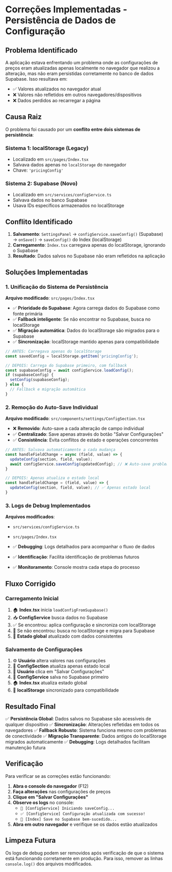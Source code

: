 # Correções Implementadas - Persistência de Dados de Configuração

## Problema Identificado

A aplicação estava enfrentando um problema onde as configurações de preços eram atualizadas apenas localmente no navegador que realizou a alteração, mas não eram persistidas corretamente no banco de dados Supabase. Isso resultava em:

- ✅ Valores atualizados no navegador atual
- ❌ Valores não refletidos em outros navegadores/dispositivos
- ❌ Dados perdidos ao recarregar a página

## Causa Raiz

O problema foi causado por um **conflito entre dois sistemas de persistência**:

### Sistema 1: localStorage (Legacy)
- Localizado em `src/pages/Index.tsx`
- Salvava dados apenas no `localStorage` do navegador
- Chave: `'pricingConfig'`

### Sistema 2: Supabase (Novo)
- Localizado em `src/services/configService.ts`
- Salvava dados no banco Supabase
- Usava IDs específicos armazenados no localStorage

## Conflito Identificado

1. **Salvamento**: `SettingsPanel` → `configService.saveConfig()` (Supabase) → `onSave()` → `saveConfig()` do Index (localStorage)
2. **Carregamento**: `Index.tsx` carregava apenas do localStorage, ignorando o Supabase
3. **Resultado**: Dados salvos no Supabase não eram refletidos na aplicação

## Soluções Implementadas

### 1. Unificação do Sistema de Persistência

**Arquivo modificado**: `src/pages/Index.tsx`

- ✅ **Prioridade do Supabase**: Agora carrega dados do Supabase como fonte primária
- ✅ **Fallback inteligente**: Se não encontrar no Supabase, busca no localStorage
- ✅ **Migração automática**: Dados do localStorage são migrados para o Supabase
- ✅ **Sincronização**: localStorage mantido apenas para compatibilidade

```typescript
// ANTES: Carregava apenas do localStorage
const savedConfig = localStorage.getItem('pricingConfig');

// DEPOIS: Carrega do Supabase primeiro, com fallback
const supabaseConfig = await configService.loadConfig();
if (supabaseConfig) {
  setConfig(supabaseConfig);
} else {
  // Fallback e migração automática
}
```

### 2. Remoção do Auto-Save Individual

**Arquivo modificado**: `src/components/settings/ConfigSection.tsx`

- ❌ **Removido**: Auto-save a cada alteração de campo individual
- ✅ **Centralizado**: Save apenas através do botão "Salvar Configurações"
- ✅ **Consistência**: Evita conflitos de estado e operações concorrentes

```typescript
// ANTES: Salvava automaticamente a cada mudança
const handleFieldChange = async (field, value) => {
  updateConfig(section, field, value);
  await configService.saveConfig(updatedConfig); // ❌ Auto-save problemático
}

// DEPOIS: Apenas atualiza o estado local
const handleFieldChange = (field, value) => {
  updateConfig(section, field, value); // ✅ Apenas estado local
}
```

### 3. Logs de Debug Implementados

**Arquivos modificados**: 
- `src/services/configService.ts`
- `src/pages/Index.tsx`

- ✅ **Debugging**: Logs detalhados para acompanhar o fluxo de dados
- ✅ **Identificação**: Facilita identificação de problemas futuros
- ✅ **Monitoramento**: Console mostra cada etapa do processo

## Fluxo Corrigido

### Carregamento Inicial
1. 🏠 **Index.tsx** inicia `loadConfigFromSupabase()`
2. 📥 **ConfigService** busca dados no Supabase
3. ✅ Se encontrou: aplica configuração e sincroniza com localStorage
4. 🔄 Se não encontrou: busca no localStorage e migra para Supabase
5. 📱 **Estado global** atualizado com dados consistentes

### Salvamento de Configurações
1. ⚙️ **Usuário** altera valores nas configurações
2. 🔄 **ConfigSection** atualiza apenas estado local
3. 💾 **Usuário** clica em "Salvar Configurações"
4. 🔧 **ConfigService** salva no Supabase primeiro
5. 🏠 **Index.tsx** atualiza estado global
6. 🔄 **localStorage** sincronizado para compatibilidade

## Resultado Final

✅ **Persistência Global**: Dados salvos no Supabase são acessíveis de qualquer dispositivo
✅ **Sincronização**: Alterações refletidas em todos os navegadores
✅ **Fallback Robusto**: Sistema funciona mesmo com problemas de conectividade
✅ **Migração Transparente**: Dados antigos do localStorage migrados automaticamente
✅ **Debugging**: Logs detalhados facilitam manutenção futura

## Verificação

Para verificar se as correções estão funcionando:

1. **Abra o console do navegador** (F12)
2. **Faça alterações** nas configurações de preços
3. **Clique em "Salvar Configurações"**
4. **Observe os logs** no console:
   - `🔧 [ConfigService] Iniciando saveConfig...`
   - `✅ [ConfigService] Configuração atualizada com sucesso!`
   - `💾 [Index] Save no Supabase bem-sucedido...`
5. **Abra em outro navegador** e verifique se os dados estão atualizados

## Limpeza Futura

Os logs de debug podem ser removidos após verificação de que o sistema está funcionando corretamente em produção. Para isso, remover as linhas `console.log()` dos arquivos modificados. 